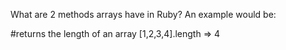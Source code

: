 What are 2 methods arrays have in Ruby?
An example would be:

#returns the length of an array
[1,2,3,4].length
=> 4
